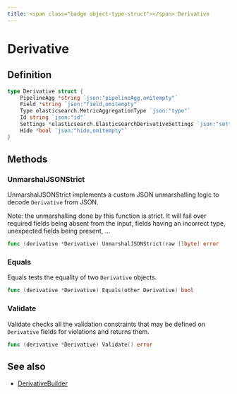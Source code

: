 ```yaml
---
title: <span class="badge object-type-struct"></span> Derivative
---
```

# <span class="badge object-type-struct"></span> Derivative

## Definition

```go
type Derivative struct {
    PipelineAgg *string `json:"pipelineAgg,omitempty"`
    Field *string `json:"field,omitempty"`
    Type elasticsearch.MetricAggregationType `json:"type"`
    Id string `json:"id"`
    Settings *elasticsearch.ElasticsearchDerivativeSettings `json:"settings,omitempty"`
    Hide *bool `json:"hide,omitempty"`
}
```
## Methods

### <span class="badge object-method"></span> UnmarshalJSONStrict

UnmarshalJSONStrict implements a custom JSON unmarshalling logic to decode `Derivative` from JSON.

Note: the unmarshalling done by this function is strict. It will fail over required fields being absent from the input, fields having an incorrect type, unexpected fields being present, …

```go
func (derivative *Derivative) UnmarshalJSONStrict(raw []byte) error
```

### <span class="badge object-method"></span> Equals

Equals tests the equality of two `Derivative` objects.

```go
func (derivative *Derivative) Equals(other Derivative) bool
```

### <span class="badge object-method"></span> Validate

Validate checks all the validation constraints that may be defined on `Derivative` fields for violations and returns them.

```go
func (derivative *Derivative) Validate() error
```

## See also

 * <span class="badge builder"></span> [DerivativeBuilder](./builder-DerivativeBuilder.md)
